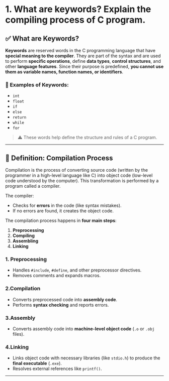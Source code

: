 # 1. What are keywords? Explain the compiling process of C program.

## ✅ What are Keywords?

**Keywords** are reserved words in the C programming language that have **special meaning to the compiler**. They are part of the syntax and are used to perform **specific operations**, define **data types**, **control structures**, and other **language features**. Since their purpose is predefined, **you cannot use them as variable names, function names, or identifiers**.



### 🔹 Examples of Keywords:
- `int`
- `float`
- `if`
- `else`
- `return`
- `while`
- `for`

> ⚠️ These words help define the structure and rules of a C program.

---

## 📝 Definition: Compilation Process

Compilation is the process of converting source code (written by the programmer in a high-level language like C) into object code (low-level code understood by the computer).
This transformation is performed by a program called a compiler.

The compiler:
- Checks for **errors** in the code (like syntax mistakes).
- If no errors are found, it creates the object code.

The compilation process happens in **four main steps**:
1. **Preprocessing**
2. **Compiling**
3. **Assembling**
4. **Linking**


### 1. Preprocessing
- Handles `#include`, `#define`, and other preprocessor directives.
- Removes comments and expands macros.

### 2.Compilation
- Converts preprocessed code into **assembly code**.
- Performs **syntax checking** and reports errors.

### 3.Assembly
- Converts assembly code into **machine-level object code** (`.o` or `.obj` files).

### 4.Linking
- Links object code with necessary libraries (like `stdio.h`) to produce the **final executable** (`.exe`).
- Resolves external references like `printf()`.

---

<br><br>
